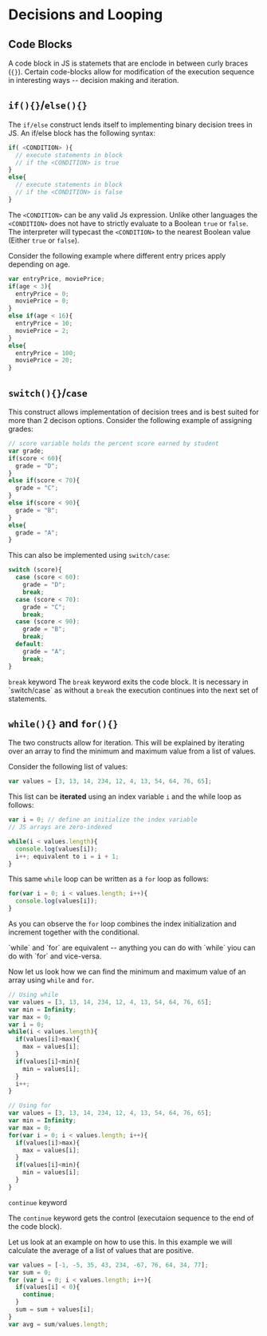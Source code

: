 # Decisions and Looping 

## Code Blocks
A code block in JS is statemets that are enclode in between curly braces
(`{}`). Certain code-blocks allow for modification of the execution
sequence in interesting ways -- decision making and iteration.

## `if(){}`/`else(){}`
The `if/else` construct lends itself to implementing binary decision
trees in JS. An if/else block has the following syntax:

```js
if( <CONDITION> ){
  // execute statements in block
  // if the <CONDITION> is true
}
else{
  // execute statements in block
  // if the <CONDITION> is false
}
```

The `<CONDITION>` can be any valid Js expression. Unlike other languages
the `<CONDITION>` does not have to strictly evaluate to a Boolean `true` or
`false`. The interpreter will typecast the `<CONDITION>` to the nearest
Boolean value (Either `true` or `false`).

Consider the following example where different entry prices apply
depending on age.

```js
var entryPrice, moviePrice;
if(age < 3){
  entryPrice = 0;
  moviePrice = 0;
}
else if(age < 16){
  entryPrice = 10;
  moviePrice = 2;
}
else{
  entryPrice = 100;
  moviePrice = 20;
}

```

## `switch(){}`/`case`
This construct allows implementation of decision trees and is best
suited for more than 2 decison options. Consider the following example
of assigning grades:

```js
// score variable holds the percent score earned by student
var grade;
if(score < 60){
  grade = "D";
}
else if(score < 70){
  grade = "C";
}
else if(score < 90){
  grade = "B";
}
else{
  grade = "A";
}
```

This can also be implemented using `switch/case`:

```js
switch (score){
  case (score < 60):
    grade = "D";
    break;
  case (score < 70):
    grade = "C";
    break;
  case (score < 90):
    grade = "B";
    break;
  default:
    grade = "A";
    break;
}

```

<div class='notes'>
<code>break</code> keyword
The <code>break</code> keyword exits the code block. It is necessary in `switch/case`
as without a <code>break</code> the execution continues into the next set of
statements.
</div>

## `while(){}` and `for(){}`
The two constructs allow for iteration. This will be explained by
iterating over an array to find the minimum and maximum value from a
list of values.

Consider the following list of values:

```js
var values = [3, 13, 14, 234, 12, 4, 13, 54, 64, 76, 65];
```

This list can be **iterated** using an index variable `i` and the while
loop as follows:

```js
var i = 0; // define an initialize the index variable
// JS arrays are zero-indexed

while(i < values.length){
  console.log(values[i]);
  i++; equivalent to i = i + 1;
}
```

This same `while` loop can be written as a `for` loop as follows:

```js
for(var i = 0; i < values.length; i++){
  console.log(values[i]);
}
```

As you can observe the `for` loop combines the index initialization and
increment together with the conditional.

<div class='notes'>
  `while` and `for` are equivalent -- anything you can do with `while`
yiou can do with `for` and vice-versa.
</div>



Now let us look how we can find the minimum and maximum value of an
array using `while` and `for`.

```js
// Using while
var values = [3, 13, 14, 234, 12, 4, 13, 54, 64, 76, 65];
var min = Infinity;
var max = 0;
var i = 0;
while(i < values.length){
  if(values[i]>max){
    max = values[i];
  }
  if(values[i]<min){
    min = values[i];
  }
  i++;
}
```

```js
// Using for
var values = [3, 13, 14, 234, 12, 4, 13, 54, 64, 76, 65];
var min = Infinity;
var max = 0;
for(var i = 0; i < values.length; i++){
  if(values[i]>max){
    max = values[i];
  }
  if(values[i]<min){
    min = values[i];
  }
}
```

<div class='notes'>
<code>continue</code> keyword

The <code>continue</code> keyword gets the control (executaion sequence to the end
of the code block).

Let us look at an example on how to use this. In this example we will
calculate the average of a list of values that are positive.

```js
var values = [-1, -5, 35, 43, 234, -67, 76, 64, 34, 77];
var sum = 0;
for (var i = 0; i < values.length; i++){
  if(values[i] < 0){
    continue;
  }
  sum = sum + values[i];
}
var avg = sum/values.length;
``` 
</div>
